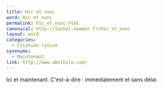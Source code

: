 ```yaml
---
title: Hic et nunc
word: Hic et nunc
permalink: hic_et_nunc.html
canonical: http://lachal.neamar.fr/Hic_et_nunc
layout: word
categories:
  - Citation latine
synonyms:
  - Maintenant
link: http://www.abnihilo.com/
---
```


Ici et maintenant.
C'est-à-dire : immédiatement et sans délai.

